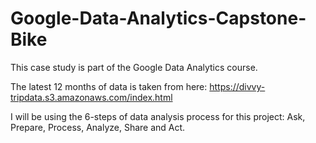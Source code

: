 # Google-Data-Analytics-Capstone-Bike

This case study is part of the Google Data Analytics course.

The latest 12 months of data is taken from here: https://divvy-tripdata.s3.amazonaws.com/index.html

I will be using the 6-steps of data analysis process for this project: Ask, Prepare, Process, Analyze, Share and Act.

